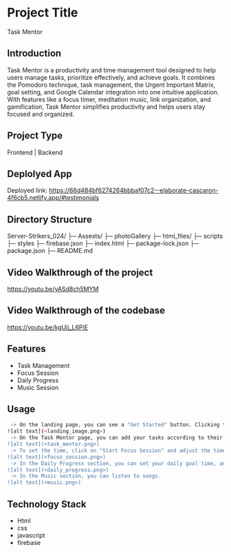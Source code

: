 ﻿# Project Title
Task Mentor
## Introduction

Task Mentor is a productivity and time management tool designed to help users manage tasks, prioritize effectively, and achieve goals. It combines the Pomodoro technique, task management, the Urgent Important Matrix, goal setting, and Google Calendar integration into one intuitive application. With features like a focus timer, meditation music, link organization, and gamification, Task Mentor simplifies productivity and helps users stay focused and organized.

## Project Type
Frontend | Backend 

## Deplolyed App
Deployed link: https://66d484bf6274264bbbaf07c2--elaborate-cascaron-4f6cb5.netlify.app/#testimonials


## Directory Structure
Server-Strikers_024/
├─ Assests/
   ├─ photoGallery
├─ html_files/
├─ scripts
├─ styles
├─ firebase.json
├─ index.html
├─ package-lock.json
├─ package.json
├─ README.md
      

## Video Walkthrough of the project
https://youtu.be/yASd8ch5MYM

## Video Walkthrough of the codebase
https://youtu.be/kgUji_L6PiE

## Features
- Task Management
- Focus Session
- Daily Progress 
- Music Session

## Usage
```bash
 -> On the landing page, you can see a "Get Started" button. Clicking the "Get Started" button will redirect you to the Task Mentor page.
![alt text](<landing_image.png>)
 -> On the Task Mentor page, you can add your tasks according to their priority. At the end of the page, there's a button that, when clicked, will redirect you to the Focus Session page.
![alt text](<task_mentor.png>)
 -> To set the time, click on "Start Focus Session" and adjust the time by clicking on the up arrow and down arrow buttons.
![alt text](<focus_session.png>)
 -> In the Daily Progress section, you can set your daily goal time, and it will automatically update the same card.
![alt text](<daily_progress.png>)
 -> In the Music section, you can listen to songs.
![alt text](<music.png>)
 ```

## Technology Stack
- Html
- css
- javascript
- firebase

